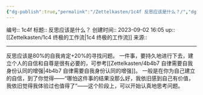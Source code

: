 ```yaml
---
{"dg-publish":true,"permalink":"/Zettelkasten/1c4f 反思应该是什么？/","dgPassFrontmatter":true}
---
```


编号:: 1c4f
标题:: 反思应该是什么？
创建时间:: 2023-09-02 16:05
up:: [[Zettelkasten/1c4 终极的工作流\|1c4 终极的工作流]]
来源:: 

---
反思应该是80%的自我肯定+20%的寻找问题。
一件事，要持久地进行下去，建立个人的自信和自尊是很有必要的，可参考[[Zettelkasten/4b4b7 自律需要自我身份认同的增强\|4b4b7 自律需要自我身份认同的增强]]。
一般是在你为自己建立的自信，到了你觉得——“哪怕这件事的结果没那么好，我依旧感到自己有价值，我依旧觉得我体验过也值得了”——这个阶段上，可以开始认真地思考问题。